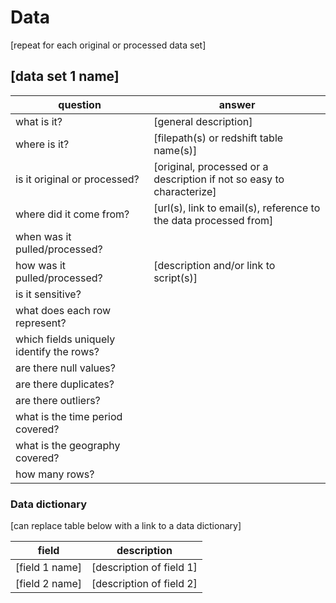 # Data

[repeat for each original or processed data set]

## [data set 1 name]

|question|answer|
|-|-|
|what is it?|[general description]|
|where is it?|[filepath(s) or redshift table name(s)]|
|is it original or processed?|[original, processed or a description if not so easy to characterize]|
|where did it come from?|[url(s), link to email(s), reference to the data processed from]|
|when was it pulled/processed?||
|how was it pulled/processed?|[description and/or link to script(s)]|
|is it sensitive?||
|what does each row represent?||
|which fields uniquely identify the rows?||
|are there null values?||
|are there duplicates?||
|are there outliers?||
|what is the time period covered?||
|what is the geography covered?||
|how many rows?||


### Data dictionary

[can replace table below with a link to a data dictionary]


|field|description|
|-|-|
|[field 1 name]|[description of field 1]|
|[field 2 name]|[description of field 2]|